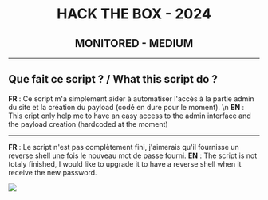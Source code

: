 # <center>HACK THE BOX - 2024</center>
## <center>MONITORED - MEDIUM</center>
-------------------------------------------------------------------------

## Que fait ce script ? / What this script do ?

**FR** : Ce script m'a simplement aider à automatiser l'accès à la partie admin du site et la création du payload (codé en dure pour le moment). \n
**EN** : This cript only help me to have an easy access to the admin interface and the payload creation (hardcoded at the moment)

---------------------------------------------------------------------------

**FR** : Le script n'est pas complètement fini, j'aimerais qu'il fournisse un reverse shell une fois le nouveau mot de passe fourni.
**EN** : The script is not totaly finished, I would like to upgrade it to have a reverse shell when it receive the new password.

<img src="https://piwi.mikou.be/upload/2024/01/21/20240121161347-93302423.png"></img>
